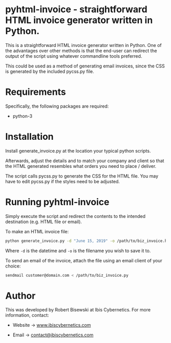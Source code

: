 # pyhtml-invoice - straightforward HTML invoice generator written in Python.

This is a straightforward HTML invoice generator written in Python. One of
the advantages over other methods is that the end-user can redirect the
output of the script using whatever commandline tools preferred.

This could be used as a method of generating email invoices, since the CSS
is generated by the included pycss.py file.


# Requirements

Specifically, the following packages are required:

* python-3 


# Installation

Install generate_invoice.py at the location your typical python scripts.

Afterwards, adjust the details and to match your company and client so that
the HTML generated resembles what orders you need to place / deliver.

The script calls pycss.py to generate the CSS for the HTML file. You may
have to edit pycss.py if the styles need to be adjusted.


# Running pyhtml-invoice

Simply execute the script and redirect the contents to the intended
destination (e.g. HTML file or email).

To make an HTML invoice file:

```bash
python generate_invoice.py -d "June 15, 2019" -o /path/to/biz_invoice.html
```

Where `-d` is the datetime and `-o` is the filename you wish to save it to.

To send an email of the invoice, attach the file using an email client of
your choice:

```bash
sendmail customer@domain.com < /path/to/biz_invoice.py
```


# Author

This was developed by Robert Bisewski at Ibis Cybernetics. For more
information, contact:

* Website -> www.ibiscybernetics.com

* Email -> contact@ibiscybernetics.com

